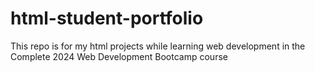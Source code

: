 # html-student-portfolio
This repo is for my html projects while learning web development in the Complete 2024 Web Development Bootcamp course
